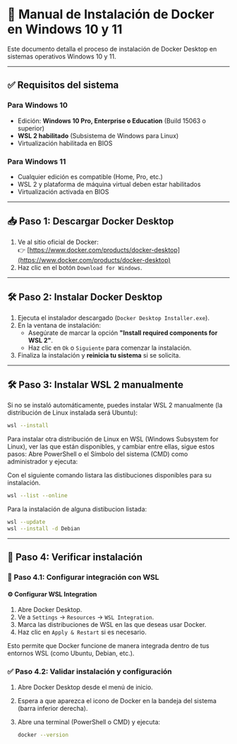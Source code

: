# 🐳 Manual de Instalación de Docker en Windows 10 y 11

Este documento detalla el proceso de instalación de Docker Desktop en sistemas operativos Windows 10 y 11.

---

## ✅ Requisitos del sistema

### Para Windows 10
- Edición: **Windows 10 Pro, Enterprise o Education** (Build 15063 o superior)
- **WSL 2 habilitado** (Subsistema de Windows para Linux)
- Virtualización habilitada en BIOS

### Para Windows 11
- Cualquier edición es compatible (Home, Pro, etc.)
- WSL 2 y plataforma de máquina virtual deben estar habilitados
- Virtualización activada en BIOS

---

## 📥 Paso 1: Descargar Docker Desktop

1. Ve al sitio oficial de Docker:  
   👉 [https://www.docker.com/products/docker-desktop](https://www.docker.com/products/docker-desktop)
2. Haz clic en el botón `Download for Windows`.

---

## 🛠 Paso 2: Instalar Docker Desktop

1. Ejecuta el instalador descargado (`Docker Desktop Installer.exe`).
2. En la ventana de instalación:
   - Asegúrate de marcar la opción **"Install required components for WSL 2"**.
   - Haz clic en `Ok` o `Siguiente` para comenzar la instalación.
3. Finaliza la instalación y **reinicia tu sistema** si se solicita.

---
## 🛠 Paso 3: Instalar WSL 2 manualmente

Si no se instaló automáticamente, puedes instalar WSL 2 manualmente (la distribución de Linux instalada será Ubuntu):

   ```bash
   wsl --install
   ```

Para instalar otra distribución de Linux en WSL (Windows Subsystem for Linux), ver las que están disponibles, y cambiar entre ellas, sigue estos pasos:
Abre PowerShell o el Símbolo del sistema (CMD) como administrador y ejecuta:

Con el siguiente comando listara las distibuciones disponibles para su instalación.
   ```bash
   wsl --list --online
   ```
Para la instalación de alguna distibucion listada:
   ```bash
   wsl --update
   wsl --install -d Debian
   ```
---

## 🧪 Paso 4: Verificar instalación
### 🔧 Paso 4.1: Configurar integración con WSL

#### ⚙️ Configurar WSL Integration

1. Abre Docker Desktop.
2. Ve a `Settings` → `Resources` → `WSL Integration`.
3. Marca las distribuciones de WSL en las que deseas usar Docker.
4. Haz clic en `Apply & Restart` si es necesario.

Esto permite que Docker funcione de manera integrada dentro de tus entornos WSL (como Ubuntu, Debian, etc.).

### ✅ Paso 4.2: Validar instalación y configuración
1. Abre Docker Desktop desde el menú de inicio.
2. Espera a que aparezca el icono de Docker en la bandeja del sistema (barra inferior derecha).
3. Abre una terminal (PowerShell o CMD) y ejecuta:

   ```bash
   docker --version
   ```


